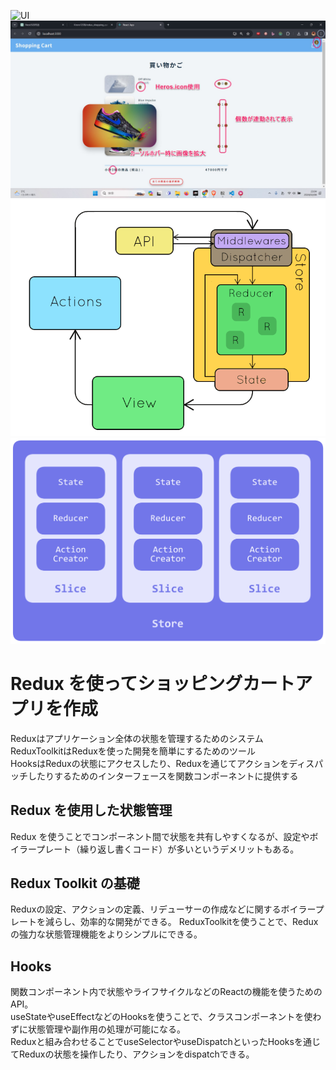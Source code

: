![UI](public/README用3.gif)
![UI](public/UI2.jpg)
![Reduxの仕組み](public/riadAin.gif)
![store&slice](public/slice.png)

# Redux を使ってショッピングカートアプリを作成

Reduxはアプリケーション全体の状態を管理するためのシステム  
ReduxToolkitはReduxを使った開発を簡単にするためのツール  
HooksはReduxの状態にアクセスしたり、Reduxを通じてアクションをディスパッチしたりするためのインターフェースを関数コンポーネントに提供する

## Redux を使用した状態管理

Redux を使うことでコンポーネント間で状態を共有しやすくなるが、設定やボイラープレート（繰り返し書くコード）が多いというデメリットもある。

## Redux Toolkit の基礎

Reduxの設定、アクションの定義、リデューサーの作成などに関するボイラープレートを減らし、効率的な開発ができる。
ReduxToolkitを使うことで、Reduxの強力な状態管理機能をよりシンプルにできる。

## Hooks

関数コンポーネント内で状態やライフサイクルなどのReactの機能を使うためのAPI。  
useStateやuseEffectなどのHooksを使うことで、クラスコンポーネントを使わずに状態管理や副作用の処理が可能になる。  
Reduxと組み合わせることでuseSelectorやuseDispatchといったHooksを通じてReduxの状態を操作したり、アクションをdispatchできる。
